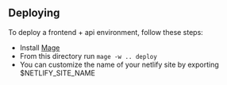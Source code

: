 ## Deploying

To deploy a frontend + api environment, follow these steps:

* Install [Mage](https://magefile.org)
* From this directory run `mage -w .. deploy`
* You can customize the name of your netlify site by exporting $NETLIFY_SITE_NAME
